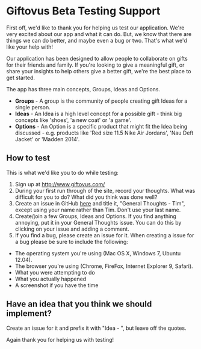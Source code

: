 Giftovus Beta Testing Support
=========

First off, we'd like to thank you for helping us test our application. We're very excited about our app and what it can do. But, we know that there are things we can do better, and maybe even a bug or two. That's what we'd like your help with!

Our application has been designed to allow people to collaborate on gifts for their friends and family. If you're looking to give a meaningful gift, or share your insights to help others give a better gift, we're the best place to get started.

The app has three main concepts, Groups, Ideas and Options.

  - **Groups** - A group is the community of people creating gift Ideas for a single person.
  - **Ideas** - An Idea is a high level concept for a possible gift - think big concepts like 'shoes', 'a new coat' or 'a game'.
  - **Options** - An Option is a specific product that might fit the Idea being discussed - e.g. products like 'Red size 11.5 Nike Air Jordans', 'Nau Deft Jacket' or 'Madden 2014'.

How to test
-----------

This is what we'd like you to do while testing:

1. Sign up at http://www.giftovus.com/
1. During your first run through of the site, record your thoughts. What was difficult for you to do? What did you think was done well?
1. Create an issue in GitHub [here](https://github.com/Giftovus/feedback/issues/new) and title it, "General Thoughts - Tim", except using your name rather than Tim. Don't use your last name.
1. Create/join a few Groups, Ideas and Options. If you find anything annoying, put it in your General Thoughts issue. You can do this by clicking on your issue and adding a comment.
1. If you find a bug, please create an issue for it. When creating a issue for a bug please be sure to include the following:
  *  The operating system you're using (Mac OS X, Windows 7, Ubuntu 12.04).
  *  The browser you're using (Chrome, FireFox, Internet Explorer 9, Safari).
  *  What you were attempting to do
  *  What you actually happened
  *  A screenshot if you have the time

Have an idea that you think we should implement?
-----------
Create an issue for it and prefix it with "Idea - ", but leave off the quotes.

Again thank you for helping us with testing!   

    
